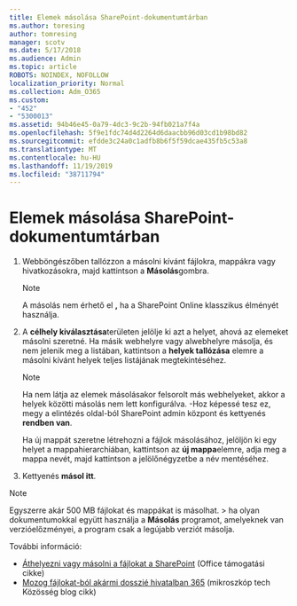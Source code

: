 ```yaml
---
title: Elemek másolása SharePoint-dokumentumtárban
ms.author: toresing
author: tomresing
manager: scotv
ms.date: 5/17/2018
ms.audience: Admin
ms.topic: article
ROBOTS: NOINDEX, NOFOLLOW
localization_priority: Normal
ms.collection: Adm_O365
ms.custom:
- "452"
- "5300013"
ms.assetid: 94b46e45-0a79-4dc3-9c2b-94fb021a7f4a
ms.openlocfilehash: 5f9e1fdc74d4d2264d6daacbb96d03cd1b98bd82
ms.sourcegitcommit: efdde3c24a0c1adfb8b6f5f59dcae435fb5c53a8
ms.translationtype: MT
ms.contentlocale: hu-HU
ms.lasthandoff: 11/19/2019
ms.locfileid: "38711794"
---
```

# <a name="copy-items-in-a-sharepoint-document-library"></a>Elemek másolása SharePoint-dokumentumtárban

1. Webböngészőben tallózzon a másolni kívánt fájlokra, mappákra vagy hivatkozásokra, majd kattintson a **Másolás**gombra.

    > [!NOTE]
    > A másolás nem érhető el **,** ha a SharePoint Online klasszikus élményét használja.
  
2. A **célhely kiválasztása**területen jelölje ki azt a helyet, ahová az elemeket másolni szeretné. Ha másik webhelyre vagy alwebhelyre másolja, és nem jelenik meg a listában, kattintson a **helyek tallózása** elemre a másolni kívánt helyek teljes listájának megtekintéséhez.

    > [!NOTE]
    > Ha nem látja az elemek másolásakor felsorolt más webhelyeket, akkor a helyek közötti másolás nem lett konfigurálva. -Hoz képessé tesz ez, megy a elintézés oldal-ból SharePoint admin központ és kettyenés **rendben van**.
  
    Ha új mappát szeretne létrehozni a fájlok másolásához, jelöljön ki egy helyet a mappahierarchiában, kattintson az **új mappa**elemre, adja meg a mappa nevét, majd kattintson a jelölőnégyzetbe a név mentéséhez.

3. Kettyenés **másol itt**.

> [!NOTE]
> Egyszerre akár 500 MB fájlokat és mappákat is másolhat. > ha olyan dokumentumokkal együtt használja a **Másolás** programot, amelyeknek van verzióelőzményei, a program csak a legújabb verziót másolja.
  
További információ:

 - [Áthelyezni vagy másolni a fájlokat a SharePoint](https://support.office.com/article/move-or-copy-files-in-sharepoint-00e2f483-4df3-46be-a861-1f5f0c1a87bc) (Office támogatási cikke)
 - [Mozog fájlokat-ból akármi dosszié hivatalban 365](https://techcommunity.microsoft.com/t5/Microsoft-SharePoint-Blog/Now-move-files-anywhere-in-Office-365-SharePoint-and-OneDrive/ba-p/146973) (mikroszkóp tech Közösség blog cikk)   